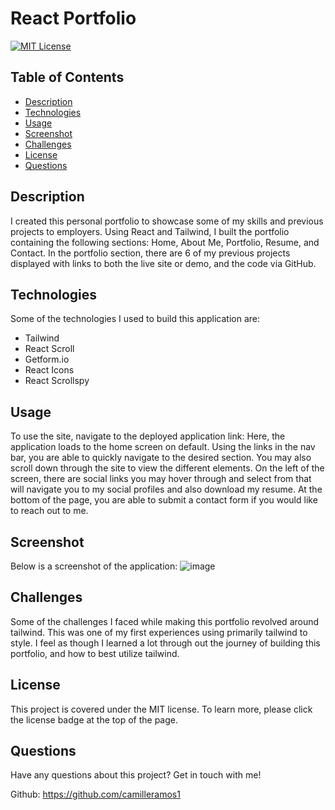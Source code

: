 # React Portfolio

[![MIT License](https://img.shields.io/badge/License-MIT-blue)](https://opensource.org/licenses/MIT)

## Table of Contents
* [Description](#description)
* [Technologies](#technologies)
* [Usage](#usage)
* [Screenshot](#screenshot)
* [Challenges](#challenges)
* [License](#license)
* [Questions](#questions)

## Description
I created this personal portfolio to showcase some of my skills and previous projects to employers. Using React and Tailwind, I built the portfolio containing the following sections: Home, About Me, Portfolio, Resume, and Contact. In the portfolio section, there are 6 of my previous projects displayed with links to both the live site or demo, and the code via GitHub.

## Technologies
Some of the technologies I used to build this application are: 
* Tailwind
* React Scroll
* Getform.io
* React Icons
* React Scrollspy

## Usage
To use the site, navigate to the deployed application link: Here, the application loads to the home screen on default. Using the links in the nav bar, you are able to quickly navigate to the desired section. You may also scroll down through the site to view the different elements. On the left of the screen, there are social links you may hover through and select from that will navigate you to my social profiles and also download my resume. At the bottom of the page, you are able to submit a contact form if you would like to reach out to me.

## Screenshot
Below is a screenshot of the application: 
![image](https://github.com/camilleramos1/react-portfolio/assets/129894673/75c843fc-cc37-4f41-ae01-8618a7a12cc7)


## Challenges
Some of the challenges I faced while making this portfolio revolved around tailwind. This was one of my first experiences using primarily tailwind to style. I feel as though I learned a lot through out the journey of building this portfolio, and how to best utilize tailwind.

## License
This project is covered under the MIT license. To learn more, please click the license badge at the top of the page.

## Questions
Have any questions about this project? Get in touch with me!

Github: https://github.com/camilleramos1
